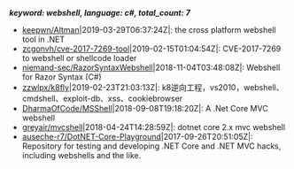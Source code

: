 *******keyword: webshell, language: c#, total_count: 7*******

* [keepwn/Altman](https://github.com/keepwn/Altman)|2019-03-29T06:37:24Z|: the cross platform webshell tool in .NET
* [zcgonvh/cve-2017-7269-tool](https://github.com/zcgonvh/cve-2017-7269-tool)|2019-02-15T01:04:54Z|: CVE-2017-7269 to webshell or shellcode loader
* [niemand-sec/RazorSyntaxWebshell](https://github.com/niemand-sec/RazorSyntaxWebshell)|2018-11-04T03:48:08Z|: Webshell for Razor Syntax (C#)
* [zzwlpx/k8fly](https://github.com/zzwlpx/k8fly)|2019-02-23T21:03:13Z|: k8逆向工程，vs2010，webshell、cmdshell、exploit-db、xss、cookiebrowser
* [DharmaOfCode/MSShell](https://github.com/DharmaOfCode/MSShell)|2018-09-08T19:18:20Z|: A .Net Core MVC webshell
* [greyair/mvcshell](https://github.com/greyair/mvcshell)|2018-04-24T14:28:59Z|: dotnet core 2.x mvc webshell
* [auseche-r7/DotNET-Core-Playground](https://github.com/auseche-r7/DotNET-Core-Playground)|2017-09-26T20:51:05Z|: Repository for testing and developing .NET Core and .NET MVC hacks, including webshells and the like.
